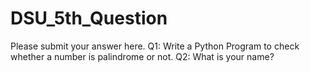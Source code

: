 # DSU_5th_Question
Please submit your answer here.
Q1: Write a Python Program to check whether a number is palindrome or not.
Q2: What is your name?
